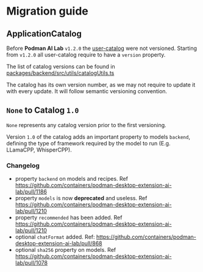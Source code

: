 # Migration guide

## ApplicationCatalog

Before **Podman AI Lab** `v1.2.0` the [user-catalog](./PACKAGING-GUIDE.md#applicationcatalog) were not versioned. 
Starting from `v1.2.0` all user-catalog require to have a `version` property.

The list of catalog versions can be found in [packages/backend/src/utils/catalogUtils.ts](https://github.com/containers/podman-desktop-extension-ai-lab/blob/main/packages/backend/src/utils/catalogUtils.ts)

The catalog has its own version number, as we may not require to update it with every update. It will follow semantic versioning convention.

## `None` to Catalog `1.0`

`None` represents any catalog version prior to the first versioning. 

Version `1.0` of the catalog adds an important property to models `backend`, defining the type of framework required by the model to run (E.g. LLamaCPP, WhisperCPP).

### Changelog

- property `backend` on models and recipes. Ref https://github.com/containers/podman-desktop-extension-ai-lab/pull/1186
- property `models` is now **deprecated** and useless. Ref https://github.com/containers/podman-desktop-extension-ai-lab/pull/1210
- property `recommended` has been added. Ref https://github.com/containers/podman-desktop-extension-ai-lab/pull/1210
- optional `chatFormat` added. Ref: https://github.com/containers/podman-desktop-extension-ai-lab/pull/868
- optional `sha256` property on models. Ref https://github.com/containers/podman-desktop-extension-ai-lab/pull/1078

